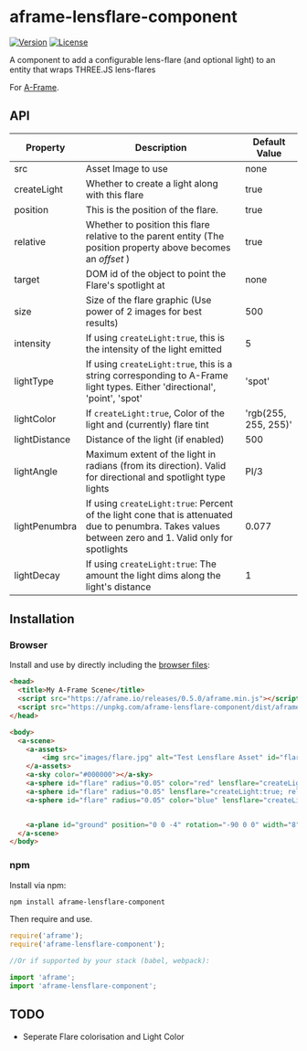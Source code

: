 # aframe-lensflare-component

[![Version](http://img.shields.io/npm/v/aframe-lensflare-component.svg?style=flat-square)](https://npmjs.org/package/aframe-lensflare-component) [![License](http://img.shields.io/npm/l/aframe-lensflare-component.svg?style=flat-square)](https://npmjs.org/package/aframe-lensflare-component)

A component to add a configurable lens-flare (and optional light) to an entity that wraps THREE.JS lens-flares

For [A-Frame](https://aframe.io).

## API

Property      | Description                                                                                                   | Default Value
------------- | ------------------------------------------------------------------------------------------------------------- | --------------------
src           | Asset Image to use                                                                                            | none
createLight   | Whether to create a light along with this flare                                                               | true
position      | This is the position of the flare.                                                                            | true
relative      | Whether to position this flare relative to the parent entity (The position property above becomes an *offset* ) | true
target        | DOM id of the object to point the Flare's spotlight at                                                        | none
size          | Size of the flare graphic (Use power of 2 images for best results)                                                                                     | 500
intensity     | If using `createLight:true`, this is the intensity of the light emitted | 5
lightType     | If using `createLight:true`, this is a string corresponding to A-Frame light types. Either  'directional', 'point', 'spot'                                                    | 'spot'
lightColor    | If `createLight:true`, Color of the light and (currently) flare tint                                                                     | 'rgb(255, 255, 255)'
lightDistance | Distance of the light (if enabled)                                                                            | 500
lightAngle    | Maximum extent of the light in radians (from its direction). Valid for directional and spotlight type lights                                                  | PI/3
lightPenumbra | If using `createLight:true`: Percent of the light cone that is attenuated due to penumbra. Takes values between zero and 1. Valid only for spotlights               | 0.077
lightDecay    | If using `createLight:true`: The amount the light dims along the light's distance                                                          | 1

## Installation

### Browser

Install and use by directly including the [browser files](dist):

```html
<head>
  <title>My A-Frame Scene</title>
  <script src="https://aframe.io/releases/0.5.0/aframe.min.js"></script>
  <script src="https://unpkg.com/aframe-lensflare-component/dist/aframe-lensflare-component.min.js"></script>
</head>

<body>
  <a-scene>
    <a-assets>
        <img src="images/flare.jpg" alt="Test Lensflare Asset" id="flare-asset">
    </a-assets>
    <a-sky color="#000000"></a-sky>
    <a-sphere id="flare" radius="0.05" color="red" lensflare="createLight:true; relative: true; src: #flare-asset; position:0.0 0.0 0.06; lightColor:red" position="2 2 -4"></a-sphere>
    <a-sphere id="flare" radius="0.05" lensflare="createLight:true; relative: true; src: #flare-asset; position:0.0 0.0 0.06" position="0 2 -4"></a-sphere>
    <a-sphere id="flare" radius="0.05" color="blue" lensflare="createLight:true; relative: true; src: #flare-asset; position:0.0 0.0 0.06; lightColor:blue" position="-2 2 -4"></a-sphere>


    <a-plane id="ground" position="0 0 -4" rotation="-90 0 0" width="8" height="8" color="#111111" material="metalness: 0.4"></a-plane>
  </a-scene>
</body>
```

<!-- If component is accepted to the Registry, uncomment this. --> <!-- Or with [angle](https://npmjs.com/package/angle/), you can install the proper version of the component straight into your HTML file, respective to your version of A-Frame: ```sh angle install aframe-lensflare-component ``` -->

 ### npm

Install via npm:

```bash
npm install aframe-lensflare-component
```

Then require and use.

```javascript
require('aframe');
require('aframe-lensflare-component');

//Or if supported by your stack (babel, webpack):

import 'aframe';
import 'aframe-lensflare-component';

```

## TODO

- Seperate Flare colorisation and Light Color
